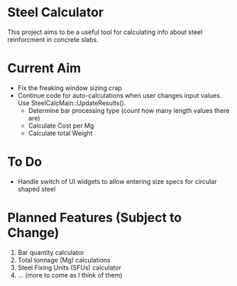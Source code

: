# Steel Calculator

This project aims to be a useful tool for calculating info about steel reinforcment in concrete slabs.

# Current Aim

- Fix the freaking window sizing crap
- Continue code for auto-calculations when user changes input values. Use  SteelCalcMain::UpdateResults().
  - Determine bar processing type (count how many length values there are)
  - Calculate Cost per Mg
  - Calculate total Weight

# To Do

  - Handle switch of UI widgets to allow entering size specs for circular shaped steel

# Planned Features (Subject to Change)

1. Bar quantity calculator
2. Total tonnage (Mg) calculations
3. Steel Fixing Units (SFUs) calculator
4. ... (more to come as I think of them)